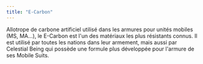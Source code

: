 ```yaml
---
title: "E-Carbon"
---
```


Allotrope de carbone artificiel utilisé dans les armures pour unités mobiles (MS, MA...), le E-Carbon est l'un des matériaux les plus résistants connus. Il est utilisé par toutes les nations dans leur armement, mais aussi par Celestial Being qui possède une formule plus développée pour l'armure de ses Mobile Suits.

